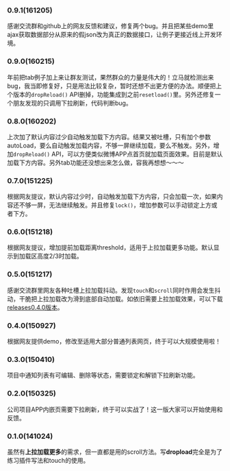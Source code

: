 ### 0.9.1(161205)

感谢交流群和github上的网友反馈和建议，修复两个bug。并且把某些demo里ajax获取数据部分从原来的假json改为真正的数据接口，让例子更接近线上开发环境。

### 0.9.0(160215)

年前把tab例子加上来让群友测试，果然群众的力量是伟大的！立马就检测出来bug，我当即修复好，只是用法比较复杂，暂时还想不出更方便的办法。顺便把上个版本的`dropReload()` API删掉，功能集成到之前`resetload()`里。另外还修复一个朋友发现的只调用下拉刷新，代码判断bug。

### 0.8.0(160202)

上次加了默认内容过少自动触发加载下方内容。结果又被吐槽，只有加个参数autoLoad，要么自动触发加载内容，不够一屏继续加载，要么不触发。另外，增加`dropReload()` API，可以方便类似微博APP点首页就加载页面效果。目前是默认加载下方内容。另外tab功能还没想出来怎么做，容我再想想～～～

### 0.7.0(151225)

根据网友提议，默认内容过少时，自动触发加载下方内容，只会加载一次，如果内容还不够一屏，无法继续触发。并且修复`lock()`，增加参数可以手动锁定上方或者下方。

### 0.6.0(151218)

根据网友提议，增加提前加载距离threshold，适用于上拉加载更多功能。默认显示到加载区高度2/3时加载。

### 0.5.0(151217)

感谢交流群里网友各种吐槽上拉加载抖动。发现`touch`和`scroll`同时作用会发生抖动，干脆把上拉加载改为滑到底部自动加载。如依旧需要上拉加载效果，可以下载[releases0.4.0版本](https://github.com/ximan/dropload/releases/tag/0.4.0)。

### 0.4.0(150927)

根据网友提供demo，修改至适用大部分普通列表网页，终于可以大规模使用啦！

### 0.3.0(150410)

项目中通知列表有可编辑、删除等状态，需要锁定和解锁下拉刷新功能。

### 0.2.0(150325)

公司项目APP内嵌页需要下拉刷新，终于可以实战了！这一版大家可以开始使用和反馈。

### 0.1.0(141024)

虽然有**上拉加载更多**的需求，但一直都是用的scroll方法。写**dropload**完全是为了练习插件写法和touch的使用。